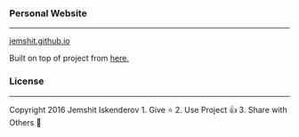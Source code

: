 ### Personal Website
---
[jemshit.github.io](http://jemshit.github.io) 

Built on top of project from [here.](https://github.com/t413/SinglePaged)



### License
---
Copyright 2016 Jemshit Iskenderov
    1. Give :star:
    2. Use Project :+1:
    3. Share with Others :busts_in_silhouette:
